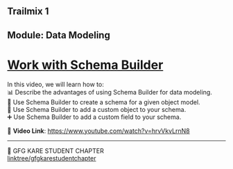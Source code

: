 ## Trailmix 1
## Module: Data Modeling
# [Work with Schema Builder](https://trailhead.salesforce.com/content/learn/modules/data_modeling/schema_builder?trailmix_creator_id=journeytosalesforce&trailmix_slug=trailmix-1)
 
In this video, we will learn how to:   
📊 Describe the advantages of using Schema Builder for data modeling.  
📐 Use Schema Builder to create a schema for a given object model.  
🔧 Use Schema Builder to add a custom object to your schema.  
➕ Use Schema Builder to add a custom field to your schema.  

🎥 __Video Link__: https://www.youtube.com/watch?v=hrvVkvLrnN8

---

💚 GFG KARE STUDENT CHAPTER  
[linktree/gfgkarestudentchapter](https://linktr.ee/gfgkarestudentchapter)